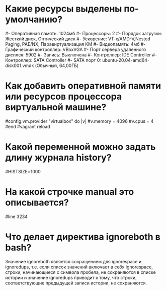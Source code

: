 # Какие ресурсы выделены по-умолчанию?
#- Оперативная память: 1024мб
#- Процессоры: 2
#- Порядок загрузки: Жесткий диск, Оптический диск
#- Ускорение: VT-x/AMD-V,Nested Paging, PAE/NX, Паравиртуализация KM
#- Видеопамять: 4мб
#- Графический контроллер: VBoxVGA
#- Порт сервера удаленного дисплея: 5902
#- Запись: Выключена
#- Контроллер: IDE Controller
#- Контроллер: SATA Controller
#- SATA порт 0: ubuntu-20.04-amd64-disk001.vmdk (Обычный, 64,00ГБ)

# Как добавить оперативной памяти или ресурсов процессора виртуальной машине?
#config.vm.provider "virtualbox" do |v|
	#v.memory = 4096
	#v.cpus = 4
#end
#vagrant reload

# Какой переменной можно задать длину журнала history?
#HISTSIZE=1000

# На какой строчке manual это описывается?
#line 3234

# Что делает директива ignoreboth в bash?
Значение ignoreboth является сокращением для ignorespace и ignoredups, т.е. если список значений включает в себя ignorespace, строки, начинающиеся с символа пробела, не сохраняются в списке истории и значение ignoredups приводит к тому, что строки, соответствующие предыдущей записи истории, не сохраняются.
